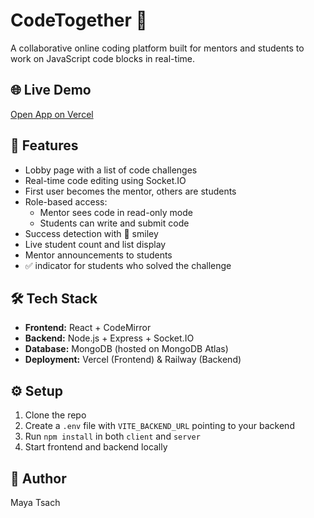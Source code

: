 # CodeTogether 🧩

A collaborative online coding platform built for mentors and students to work on JavaScript code blocks in real-time.

## 🌐 Live Demo
[Open App on Vercel](https://code-together-bay.vercel.app)

## 📁 Features
- Lobby page with a list of code challenges
- Real-time code editing using Socket.IO
- First user becomes the mentor, others are students
- Role-based access: 
  - Mentor sees code in read-only mode
  - Students can write and submit code
- Success detection with 🎉 smiley
- Live student count and list display
- Mentor announcements to students
- ✅ indicator for students who solved the challenge

## 🛠️ Tech Stack
- **Frontend:** React + CodeMirror
- **Backend:** Node.js + Express + Socket.IO
- **Database:** MongoDB (hosted on MongoDB Atlas)
- **Deployment:** Vercel (Frontend) & Railway (Backend)

## ⚙️ Setup
1. Clone the repo
2. Create a `.env` file with `VITE_BACKEND_URL` pointing to your backend
3. Run `npm install` in both `client` and `server`
4. Start frontend and backend locally

## 👤 Author
Maya Tsach
